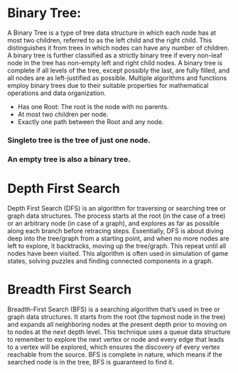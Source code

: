 # Binary Tree:
A Binary Tree is a type of tree data structure in which each node has at most two children, referred to as the left child and the right child. This distinguishes it from trees in which nodes can have any number of children. A binary tree is further classified as a strictly binary tree if every non-leaf node in the tree has non-empty left and right child nodes. A binary tree is complete if all levels of the tree, except possibly the last, are fully filled, and all nodes are as left-justified as possible. Multiple algorithms and functions employ binary trees due to their suitable properties for mathematical operations and data organization.
- Has one Root: The root is the node with no parents.
- At most two children per node.
- Exactly one path between the Root and any node.

### Singleto tree is the tree of just one node.
### An empty tree is also a binary tree.







# Depth First Search
Depth First Search (DFS) is an algorithm for traversing or searching tree or graph data structures. The process starts at the root (in the case of a tree) or an arbitrary node (in case of a graph), and explores as far as possible along each branch before retracing steps. Essentially, DFS is about diving deep into the tree/graph from a starting point, and when no more nodes are left to explore, it backtracks, moving up the tree/graph. This repeat until all nodes have been visited. This algorithm is often used in simulation of game states, solving puzzles and finding connected components in a graph.
# Breadth First Search
Breadth-First Search (BFS) is a searching algorithm that’s used in tree or graph data structures. It starts from the root (the topmost node in the tree) and expands all neighboring nodes at the present depth prior to moving on to nodes at the next depth level. This technique uses a queue data structure to remember to explore the next vertex or node and every edge that leads to a vertex will be explored, which ensures the discovery of every vertex reachable from the source. BFS is complete in nature, which means if the searched node is in the tree, BFS is guaranteed to find it.